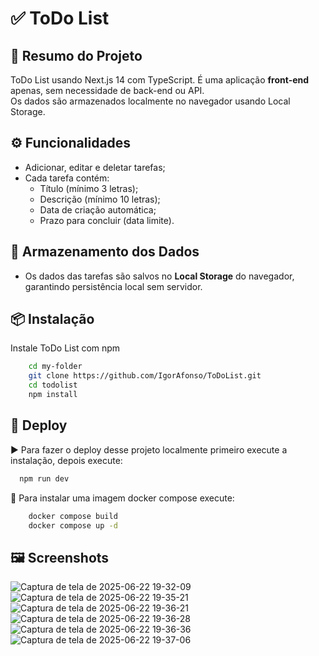 # ✅ ToDo List

##  📝 Resumo do Projeto
ToDo List usando Next.js 14 com TypeScript.
É uma aplicação **front-end** apenas, sem necessidade de back-end ou API.  
Os dados são armazenados localmente no navegador usando Local Storage.


## ⚙️ Funcionalidades

- Adicionar, editar e deletar tarefas;
- Cada tarefa contém:
  - Título (mínimo 3 letras);
  - Descrição (mínimo 10 letras);
  - Data de criação automática;
  - Prazo para concluir (data limite).


## 💾 Armazenamento dos Dados

- Os dados das tarefas são salvos no **Local Storage** do navegador, garantindo persistência local sem servidor.

## 📦 Instalação

Instale ToDo List com npm

```bash
    cd my-folder
    git clone https://github.com/IgorAfonso/ToDoList.git
    cd todolist
    npm install
```
    
## 🚀 Deploy

▶️ Para fazer o deploy desse projeto localmente primeiro execute a instalação, depois execute:

```bash
  npm run dev
```

🐳  Para instalar uma imagem docker compose execute:
```bash
    docker compose build
    docker compose up -d
```
## 🖼️ Screenshots

![Captura de tela de 2025-06-22 19-32-09](https://github.com/user-attachments/assets/65e1f0f6-d424-498c-81b8-61293a37582f)
![Captura de tela de 2025-06-22 19-35-21](https://github.com/user-attachments/assets/0eaed0d1-9600-4595-bca3-18b5844da21e)
![Captura de tela de 2025-06-22 19-36-21](https://github.com/user-attachments/assets/bb01f2aa-689d-4ff0-9006-a737e8203e01)
![Captura de tela de 2025-06-22 19-36-28](https://github.com/user-attachments/assets/281e1af6-3679-46d0-bdcb-809977334336)
![Captura de tela de 2025-06-22 19-36-36](https://github.com/user-attachments/assets/546a1f4f-06c5-48f7-80ae-8b60c831aa71)
![Captura de tela de 2025-06-22 19-37-06](https://github.com/user-attachments/assets/70923ed9-0348-4413-9cbc-e30baa96fd52)


